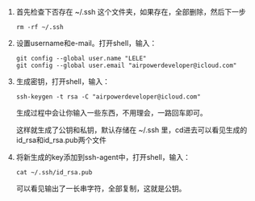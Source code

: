 1. 首先检查下否存在 ~/.ssh 这个文件夹，如果存在，全部删除，然后下一步

   ```
   rm -rf ~/.ssh
   ```

2. 设置username和e-mail。打开shell，输入：

   ```
   git config --global user.name "LELE"
   git config --global user.email "airpowerdeveloper@icloud.com"
   ```

3. 生成密钥，打开shell，输入：

   ```
   ssh-keygen -t rsa -C "airpowerdeveloper@icloud.com"
   ```

   生成过程中会让你输入一些东西，不用理会，一路回车即可。

   这样就生成了公钥和私钥，默认存储在 ~/.ssh 里，cd进去可以看见生成的id_rsa和id_rsa.pub两个文件

4. 将新生成的key添加到ssh-agent中，打开shell，输入：

   ```
   cat ~/.ssh/id_rsa.pub
   ```

   可以看见输出了一长串字符，全部复制，这就是公钥。